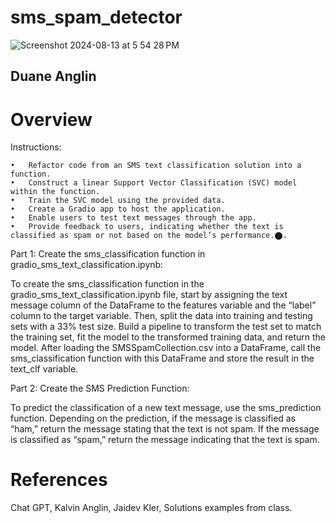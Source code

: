 # sms_spam_detector
![Screenshot 2024-08-13 at 5 54 28 PM](https://github.com/user-attachments/assets/ef8602f0-be9d-4e29-a555-6075ad93e033)

## Duane Anglin

# Overview
Instructions:

	•	Refactor code from an SMS text classification solution into a function.
	•	Construct a linear Support Vector Classification (SVC) model within the function.
	•	Train the SVC model using the provided data.
	•	Create a Gradio app to host the application.
	•	Enable users to test text messages through the app.
	•	Provide feedback to users, indicating whether the text is classified as spam or not based on the model’s performance.​⬤.

Part 1: Create the sms_classification function in gradio_sms_text_classification.ipynb:

To create the sms_classification function in the gradio_sms_text_classification.ipynb file, start by assigning the text message column of the DataFrame to the features variable and the “label” column to the target variable. Then, split the data into training and testing sets with a 33% test size. Build a pipeline to transform the test set to match the training set, fit the model to the transformed training data, and return the model. After loading the SMSSpamCollection.csv into a DataFrame, call the sms_classification function with this DataFrame and store the result in the text_clf variable.

Part 2: Create the SMS Prediction Function:

To predict the classification of a new text message, use the sms_prediction function. Depending on the prediction, if the message is classified as “ham,” return the message stating that the text is not spam. If the message is classified as “spam,” return the message indicating that the text is spam.

# References
Chat GPT, Kalvin Anglin, Jaidev Kler, Solutions examples from class.
